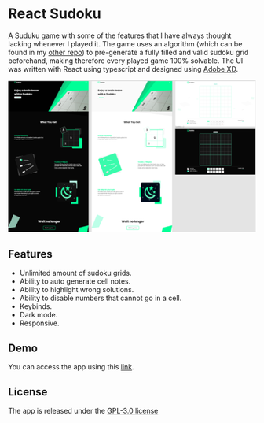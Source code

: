# React Sudoku

A Suduku game with some of the features that I have always thought lacking whenever I played it. The game uses an algorithm (which can be found in my [other repo](https://github.com/medchek/sudoku-generator-algorithm)) to pre-generate a fully filled and valid sudoku grid beforehand, making therefore every played game 100% solvable. The UI was written with React using typescript and designed using [Adobe XD](https://www.adobe.com/products/xd.html).

![Sudoku](./.github/showcase.png "The designed app in Adobe XD")

## Features

- Unlimited amount of sudoku grids.
- Ability to auto generate cell notes.
- Ability to highlight wrong solutions.
- Ability to disable numbers that cannot go in a cell.
- Keybinds.
- Dark mode.
- Responsive.

## Demo

You can access the app using this [link](https://react-sudoku-chmd.netlify.app/).

## License

The app is released under the [GPL-3.0 license](https://www.gnu.org/licenses/gpl-3.0.en.html)
